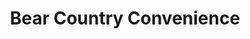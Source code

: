 ---
title: "Bear Country Convenience"
url: /drummond/bear-country-convenience/
shop: Lebensmittel
---